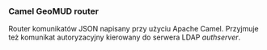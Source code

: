### Camel GeoMUD router

Router komunikatów JSON napisany przy użyciu Apache Camel.
Przyjmuje też komunikat autoryzacyjny kierowany do serwera LDAP *authserver*.
